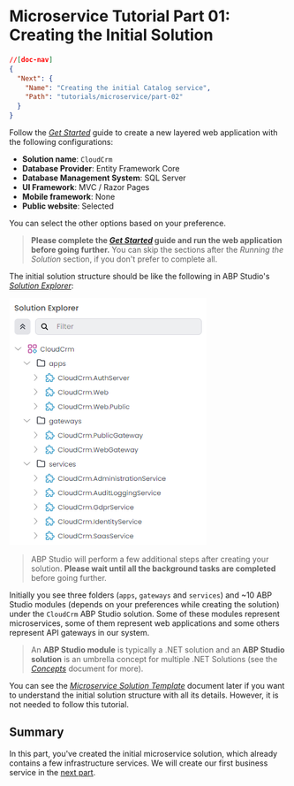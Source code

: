 # Microservice Tutorial Part 01: Creating the Initial Solution

````json
//[doc-nav]
{
  "Next": {
    "Name": "Creating the initial Catalog service",
    "Path": "tutorials/microservice/part-02"
  }
}
````

Follow the *[Get Started](../../get-started/microservice.md)* guide to create a new layered web application with the following configurations:

* **Solution name**: `CloudCrm`
* **Database Provider**: Entity Framework Core
* **Database Management System**: SQL Server
* **UI Framework**: MVC / Razor Pages
* **Mobile framework**: None
* **Public website**: Selected

You can select the other options based on your preference.

> **Please complete the *[Get Started](../../get-started/layered-web-application.md)* guide and run the web application before going further.** You can skip the sections after the *Running the Solution* section, if you don't prefer to complete all.

The initial solution structure should be like the following in ABP Studio's *[Solution Explorer](../../studio/solution-explorer.md)*:

![abp-studio-solution-explorer-initial-cloud-crm-microservice-solution](images/abp-studio-solution-explorer-initial-cloud-crm-microservice-solution.png)

> ABP Studio will perform a few additional steps after creating your solution. **Please wait until all the background tasks are completed** before going further.

Initially you see three folders (`apps`, `gateways` and `services`) and ~10 ABP Studio modules (depends on your preferences while creating the solution) under the `CloudCrm` ABP Studio solution. Some of these modules represent microservices, some of them represent web applications and some others represent API gateways in our system.

> An **ABP Studio module** is typically a .NET solution and an **ABP Studio solution** is an umbrella concept for multiple .NET Solutions (see the *[Concepts](../../studio/concepts.md)* document for more).

You can see the *[Microservice Solution Template](../../solution-templates/microservice/index.md)* document later if you want to understand the initial solution structure with all its details. However, it is not needed to follow this tutorial.

## Summary

In this part, you've created the initial microservice solution, which already contains a few infrastructure services. We will create our first business service in the [next part](part-02.md).